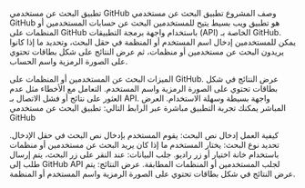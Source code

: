  تطبيق البحث عن مستخدمي GitHub
وصف المشروع
تطبيق البحث عن مستخدمي GitHub هو تطبيق ويب بسيط يتيح للمستخدمين البحث عن حسابات المستخدمين أو المنظمات على GitHub باستخدام واجهة برمجة التطبيقات (API) الخاصة بـ GitHub. يمكن للمستخدمين إدخال اسم المستخدم أو المنظمة في حقل البحث، وتحديد ما إذا كانوا يريدون البحث عن مستخدمين أو منظمات، ثم عرض النتائج على شكل بطاقات تحتوي على الصورة الرمزية واسم الحساب.

الميزات
البحث عن المستخدمين أو المنظمات على GitHub.
عرض النتائج في شكل بطاقات تحتوي على الصورة الرمزية واسم المستخدم.
التعامل مع الأخطاء مثل عدم العثور على نتائج أو فشل الاتصال بـ API.
واجهة بسيطة وسهلة الاستخدام.
العرض المباشر
يمكنك تجربة التطبيق مباشرة عبر الرابط التالي: تطبيق البحث عن مستخدمي GitHub

كيفية العمل
إدخال نص البحث: يقوم المستخدم بإدخال نص البحث في حقل الإدخال.
تحديد نوع البحث: يختار المستخدم ما إذا كان يريد البحث عن مستخدمين أو منظمات باستخدام خانة اختيار أو زر راديو.
جلب البيانات: عند النقر على زر البحث، يتم إرسال طلب إلى GitHub API لجلب المستخدمين أو المنظمات المطابقة.
عرض النتائج: يتم عرض النتائج في شكل بطاقات تحتوي على الصورة الرمزية واسم المستخدم أو المنظمة.
